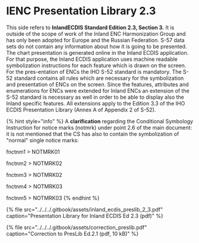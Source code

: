 # IENC Presentation Library 2.3

This side refers to **InlandECDIS Standard Edition 2.3, Section 3.** It is outside of the scope of work of the Inland ENC Harmonization Group and has only been adopted for Europe and the Russian Federation. S-57 data sets do not contain any information about how it is going to be presented. The chart presentation is generated online in the Inland ECDIS application. For that purpose, the Inland ECDIS application uses machine readable symbolization instructions for each feature which is drawn on the screen. For the pres-entation of ENCs the IHO S-52 standard is mandatory. The S-52 standard contains all rules which are necessary for the symbolization and presentation of ENCs on the screen. Since the features, attributes and enumerations for ENCs were extended for Inland ENCs an extension of the S-52 standard is necessary as well in order to be able to display also the Inland specific features. All extensions apply to the Edition 3.3 of the IHO ECDIS Presentation Library \(Annex A of Appendix 2 of S-52\).

{% hint style="info" %}
A **clarification** regarding the Conditional Symbology Instruction for notice marks \(notmrk\) under point 2.6 of the main document: it is not mentioned that the CS has also to contain the symbolization of "normal" single notice marks:

fnctnm1 &gt; NOTMRK01

fnctnm2 &gt; NOTMRK02

fnctnm3 &gt; NOTMRK02

fnctnm4 &gt; NOTMRK03

fnctnm5 &gt; NOTMRK03
{% endhint %}

{% file src="../../../.gitbook/assets/inland\_ecdis\_preslib\_2\_3.pdf" caption="Presentation Library for Inland ECDIS Ed 2.3 \(pdf\)" %}

{% file src="../../../.gitbook/assets/correction\_preslib.pdf" caption="Correction to PresLib Ed.2.1 \(pdf, 10 kB\)" %}









